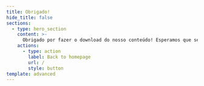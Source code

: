 ```yaml
---
title: Obrigado!
hide_title: false
sections:
  - type: hero_section
    content: >-
      Obrigado por fazer o download do nosso conteúdo! Esperamos que seja útil. Sucesso!
    actions:
      - type: action
        label: Back to homepage
        url: /
        style: button
template: advanced
---
```

